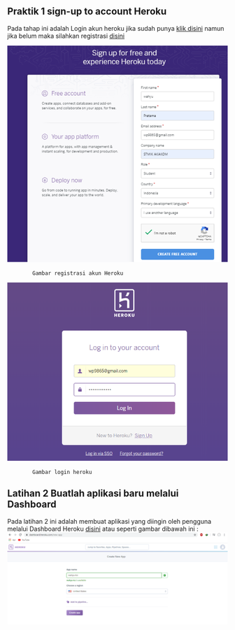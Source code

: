 ## Praktik 1 sign-up to account Heroku
 Pada tahap ini adalah Login akun heroku jika sudah punya [klik disini](https://id.heroku.com/login) namun jika belum maka silahkan registrasi [disini](https://signup.heroku.com/) 

![registrasi](https://github.com/Wahyupr/tekn-cloud-computing/blob/master/minggu-03/images/1.png)

            Gambar registrasi akun Heroku


![login](https://github.com/Wahyupr/tekn-cloud-computing/blob/master/minggu-03/images/2.png)

            Gambar login heroku


## Latihan 2 Buatlah aplikasi baru melalui Dashboard
Pada latihan 2 ini adalah membuat aplikasi yang diingin oleh pengguna melalui Dashboard Heroku [disini](https://dashboard.heroku.com/) atau seperti gambar dibawah ini :
![dashboard](https://github.com/Wahyupr/tekn-cloud-computing/blob/master/minggu-03/images/3.png)

